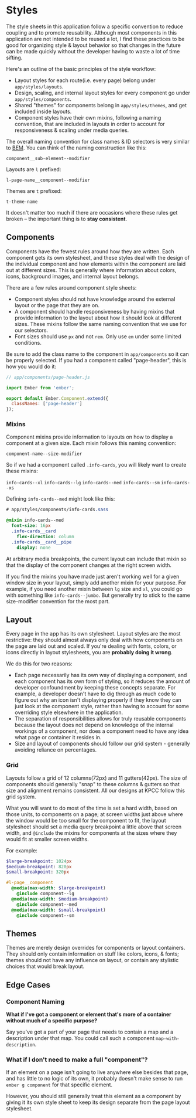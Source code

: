 Styles
======

The style sheets in this application follow a specific convention to reduce coupling and to promote reusability.  Although most components in this application are not intended to be reused a lot, I find these practices to be good for organizing style & layout behavior so that changes in the future can be made quickly without the developer having to waste a lot of time sifting.

Here's an outline of the basic principles of the style workflow:

- Layout styles for each route(i.e. every page) belong under `app/styles/layouts`.
- Design, scaling, and internal layout styles for every component go under `app/styles/components`.
- Shared "themes" for components belong in `app/styles/themes`, and get included inside layouts.
- Component styles have their own mixins, following a naming convention, that are included in layouts in order to account for responsiveness & scaling under media queries.

The overall naming convention for class names & ID selectors is very similar to [BEM](http://getbem.com/naming/).  You can think of the naming construction like this:

`component__sub-element--modifier`

Layouts are `l` prefixed:

`l-page-name__component--modifier`

Themes are `t` prefixed:

`t-theme-name`

It doesn't matter too much if there are occasions where these rules get broken – the important thing is to **stay consistent**.


## Components

Components have the fewest rules around how they are written.  Each component gets its own stylesheet, and these styles deal with the design of the individual component and how elements within the component are laid out at different sizes.  This is generally where information about colors, icons, background images, and internal layout belongs.

There are a few rules around component style sheets:

- Component styles should not have knowledge around the external layout or the page that they are on.  
- A component should handle responsiveness by having mixins that provide information to the layout about how it should look at different sizes.  These mixins follow the same naming convention that we use for our selectors.
- Font sizes should use `px` and not `rem`.  Only use `em` under some limited conditions.

Be sure to add the class name to the component in `app/components` so it can be properly selected.  If you had a component called "page-header", this is how you would do it:

```javascript
// app/components/page-header.js

import Ember from 'ember';

export default Ember.Component.extend({
  classNames: ['page-header']
});
```

### Mixins

Component mixins provide information to layouts on how to display a component at a given size.  Each mixin follows this naming convention:

`component-name--size-modifier`

So if we had a component called `.info-cards`, you will likely want to create these mixins:

`info-cards--xl`
`info-cards--lg`
`info-cards--med`
`info-cards--sm`
`info-cards--xs`

Defining `info-cards--med` might look like this:

```sass
# app/styles/components/info-cards.sass

@mixin info-cards--med
  font-size: 16px
  .info-cards__card
    flex-direction: column
  .info-cards__card__pipe
    display: none
```

At arbitrary media breakpoints, the current layout can include that mixin so that the display of the component changes at the right screen width.

If you find the mixins you have made just aren't working well for a given window size in your layout, simply add another mixin for your purpose.  For example, if you need another mixin between `lg` size and `xl`, you could go with something like `info-cards--jumbo`.  But generally try to stick to the same size-modifier convention for the most part.


## Layout

Every page in the app has its own stylesheet.  Layout styles are the most restrictive: they should almost always only deal with how components on the page are laid out and scaled.  If you're dealing with fonts, colors, or icons directly in layout stylesheets, you are **probably doing it wrong**.

We do this for two reasons:

- Each page necessarily has its own way of displaying a component, and each component has its own form of styling, so it reduces the amount of developer confoundment by keeping these concepts separate.  For example, a developer doesn't have to dig through as much code to figure out why an icon isn't displaying properly if they know they can just look at the component style, rather than having to account for some overriding style elsewhere in the application.
- The separation of responsibilities allows for truly reusable components because the layout does not depend on knowledge of the internal workings of a component, nor does a component need to have any idea what page or container it resides in.
- Size and layout of components should follow our grid system - generally avoiding reliance on percentages.

### Grid

Layouts follow a grid of 12 columns(72px) and 11 gutters(42px).  The size of components should generally "snap" to these columns & gutters so that size and alignment remains consistent.  All our designs at KPCC follow this grid system.

What you will want to do most of the time is set a hard width, based on those units, to components on a page; at screen widths just above where the window would be too small for the component to fit, the layout stylesheet should set a media query breakpoint a little above that screen width, and `@include` the mixins for components at the sizes where they would fit at smaller screen widths.

For example:

```sass
$large-breakpoint: 1024px
$medium-breakpoint: 820px
$small-breakpoint: 320px

#l-page__component
  @media(max-width: $large-breakpoint)
    @include component--lg
  @media(max-width: $medium-breakpoint)
    @include component--med
  @media(max-width: $small-breakpoint)
    @include component--sm
```


## Themes

Themes are merely design overrides for components or layout containers.  They should only contain information on stuff like colors, icons, & fonts; themes should not have any influence on layout, or contain any stylistic choices that would break layout.


## Edge Cases

### Component Naming

**What if I've got a component or element that's more of a container without much of a specific purpose?**

Say you've got a part of your page that needs to contain a map and a description under that map.  You could call such a component `map-with-description`.

### What if I don't need to make a full "component"?

If an element on a page isn't going to live anywhere else besides that page, and has little to no logic of its own, it probably doesn't make sense to run `ember g component` for that specific element.

However, you should still generally treat this element as a component by giving it its own style sheet to keep its design separate from the page layout stylesheet.






